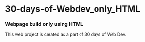 # 30-days-of-Webdev_only_HTML

### Webpage build only using HTML

This web project is created as a part of 30 days of Web Dev.
